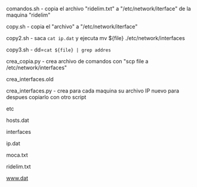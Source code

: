 comandos.sh - copia el archivo "ridelim.txt" a "/etc/network/iterface" de la maquina "ridelim"

copy.sh - copia el "archivo" a "/etc/network/iterface"

copy2.sh - saca `cat ip.dat` y ejecuta mv ${file} ./etc/network/interfaces 

copy3.sh - dd=`cat ${file} | grep addres`

crea_copia.py - crea archivo de comandos con "scp file a /etc/network/interfaces"

crea_interfaces.old

crea_interfaces.py - crea para cada maquina su archivo IP nuevo para despues copiarlo con otro script

etc

hosts.dat

interfaces

ip.dat

moca.txt

ridelim.txt

www.dat

